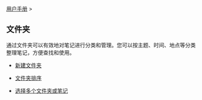 [用户手册](/dragonnest/drawnote/manual) >

文件夹
---

通过文件夹可以有效地对笔记进行分类和管理。您可以按主题、时间、地点等分类整理笔记，方便查找和使用。
- [新建文件夹](new-folder.md)

- [文件夹排序](sort_folders.md)

- [选择多个文件夹或笔记](select_multiple_folders_or_notes.md)
